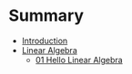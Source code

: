 # Summary

* [Introduction](README.md)
* [Linear Algebra](posts/LinearAlgebra/README.md)
	* [01 Hello Linear Algebra](posts/LinearAlgebra/01_hello_linear_algebra.md)

